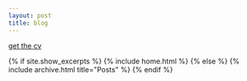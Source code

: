 ```yaml
---
layout: post
title: blog
---
```

[get the cv](/assets/ikumar_IITBHU.pdf)

{% if site.show_excerpts %}
  {% include home.html %}
{% else %}
  {% include archive.html title="Posts" %}
{% endif %}
